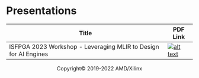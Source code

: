 # Presentations

<table>
  <thead>
    <tr>
      <th>Title</th>
      <th>PDF Link</th>
    </tr>
  </thead>
  <tbody>
    <tr>
      <td>ISFPGA 2023 Workshop - Leveraging MLIR to Design for AI Engines</td>
      <td><a href="https://www.xilinx.com/support/documents/isfpga_Workshop/2023/leveragingMLIRtoDesignforAIE_FPGA2023.pdf"><img src="https://xilinx.github.io/xup_aie_training/images/pdf.png" alt="alt text" /></a></td>
    </tr>
  </tbody>
</table>


<p align="center">Copyright&copy; 2019-2022 AMD/Xilinx</p>
